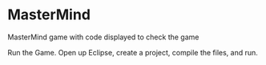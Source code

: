# MasterMind
MasterMind game with code displayed to check the game

Run the Game. Open up Eclipse, create a project, compile the files, and run.


